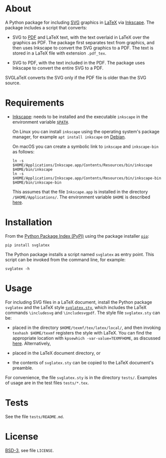 # About

A Python package for including [SVG](
    https://en.wikipedia.org/wiki/Scalable_Vector_Graphics)
graphics in [LaTeX](https://en.wikipedia.org/wiki/LaTeX) via [Inkscape](
    https://inkscape.org).
The package includes a script that converts:

- SVG to [PDF](https://en.wikipedia.org/wiki/PDF) and LaTeX text,
  with the text overlaid in LaTeX over the graphics as PDF.
  The package first separates text from graphics, and then uses Inkscape to
  convert the SVG graphics to a PDF. The text is stored in a LaTeX file with
  extension `.pdf_tex`.

- SVG to PDF, with the text included in the PDF. The package uses Inkscape to
  convert the entire SVG to a PDF.

SVGLaTeX converts the SVG only if the PDF file is older than the SVG source.


# Requirements

- [Inkscape](https://en.wikipedia.org/wiki/Inkscape): needs to be installed and
  the executable `inkscape` in the environment variable
  [`$PATH`](https://en.wikipedia.org/wiki/PATH_(variable)).

  On Linux you can install `inkscape` using the operating system's package
  manager, for example `apt install inkscape` on [Debian](
      https://www.debian.org).

  On macOS you can create a symbolic link to `inkscape` and `inkscape-bin`
  as follows:

  ```shell
  ln -s $HOME/Applications/Inkscape.app/Contents/Resources/bin/inkscape $HOME/bin/inkscape
  ln -s $HOME/Applications/Inkscape.app/Contents/Resources/bin/inkscape-bin $HOME/bin/inkscape-bin
  ```

  This assumes that the file `Inkscape.app` is installed in the directory
  `/$HOME/Applications/`. The environment variable `$HOME` is described [here](
      https://en.wikipedia.org/wiki/Environment_variable#Examples).


# Installation

From the [Python Package Index (PyPI)](https://pypi.org) using the
package installer [`pip`](https://pip.pypa.io):

```shell
pip install svglatex
```

The Python package installs a script named `svglatex` as entry point.
This script can be invoked from the command line, for example:

```shell
svglatex -h
```


# Usage

For including SVG files in a LaTeX document, install the Python package `svglatex`
and the LaTeX style [`svglatex.sty`](
    https://github.com/johnyf/latex_packages/blob/master/svglatex.sty),
which includes the LaTeX commands `\includesvg` and `\includesvgpdf`.
The style file `svglatex.sty` can be:

- placed in the directory `$HOME/texmf/tex/latex/local/`, and then invoking
  `texhash $HOME/texmf` registers the style with LaTeX.
  You can find the appropriate location with
  `kpsewhich -var-value=TEXMFHOME`, as discussed [here](
      http://tex.stackexchange.com/a/1138/8666). Alternatively,

- placed in the LaTeX document directory, or

- the contents of `svglatex.sty` can be copied to the LaTeX document's preamble.

For convenience, the file `svglatex.sty` is in the directory `tests/`.
Examples of usage are in the test files `tests/*.tex`.


# Tests

See the file `tests/README.md`.


# License

[BSD-3](http://opensource.org/licenses/BSD-3-Clause), see file `LICENSE`.

